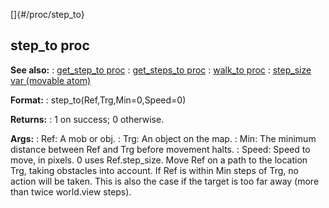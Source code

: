 []{#/proc/step_to}
  ## step_to proc
  **See also:**
  :   [get_step_to proc](ref/proc/get_step_to)
  :   [get_steps_to proc](ref/proc/get_steps_to)
  :   [walk_to proc](ref/proc/walk_to)
  :   [step_size var (movable atom)](ref/atom/movable/var/step_size)
  <!-- -->
  **Format:**
  :   step_to(Ref,Trg,Min=0,Speed=0)
  <!-- -->
  **Returns:**
  :   1 on success; 0 otherwise.
  <!-- -->
  **Args:**
  :   Ref: A mob or obj.
  :   Trg: An object on the map.
  :   Min: The minimum distance between Ref and Trg before movement halts.
  :   Speed: Speed to move, in pixels. 0 uses Ref.step_size.
  Move Ref on a path to the location Trg, taking obstacles into account.
  If Ref is within Min steps of Trg, no action will be taken. This is also
  the case if the target is too far away (more than twice world.view
  steps).